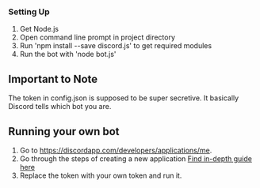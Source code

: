 ### Setting Up ###

1) Get Node.js
2) Open command line prompt in project directory
3) Run 'npm install --save discord.js' to get required modules
4) Run the bot with 'node bot.js'

## Important to Note ##
The token in config.json is supposed to be super secretive. It basically Discord tells which bot you are.

## Running your own bot ##
1) Go to https://discordapp.com/developers/applications/me.
2) Go through the steps of creating a new application
   [Find in-depth guide here](https://github.com/reactiflux/discord-irc/wiki/Creating-a-discord-bot-&-getting-a-token)
3) Replace the token with your own token and run it.